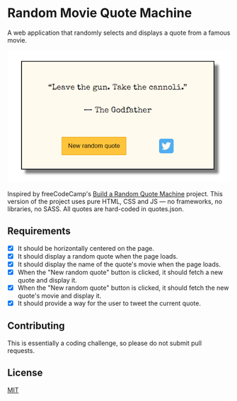 # Random Movie Quote Machine
A web application that randomly selects and displays a quote from a famous movie.

![A screenshot of the app](/assets/images/app_screenshot.png)

Inspired by freeCodeCamp's [Build a Random Quote Machine](https://www.freecodecamp.org/learn/front-end-development-libraries/front-end-development-libraries-projects/build-a-random-quote-machine) project. This version of the project uses pure HTML, CSS and JS — no frameworks, no libraries, no SASS. All quotes are hard-coded in quotes.json.


## Requirements
- [x] It should be horizontally centered on the page.
- [x] It should display a random quote when the page loads.
- [x] It should display the name of the quote's movie when the page loads.
- [x] When the "New random quote" button is clicked, it should fetch a new quote and display it.
- [x] When the "New random quote" button is clicked, it should fetch the new quote's movie and display it.
- [x] It should provide a way for the user to tweet the current quote.

## Contributing
This is essentially a coding challenge, so please do not submit pull requests.

## License
[MIT](https://choosealicense.com/licenses/mit/)


